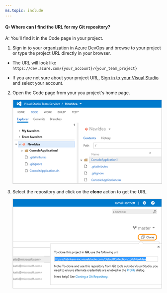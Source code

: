 ```yaml
---
ms.topic: include
---
```


#### Q: Where can I find the URL for my Git repository?

A: You'll find it in the Code page in your project.

1. Sign in to your organization in Azure DevOps and browse to your project or type the project URL directly in your browser. 

* The URL will look like ```https://dev.azure.com/{your_account}/{your_team_project}```

* If you are not sure about your project URL, [Sign in to your Visual Studio](https://go.microsoft.com/fwlink/?LinkID=309329) and select your account.

2. Open the Code page from your you project's home page.

   ![Project home page, code explorer](media/code-explorer.png)

3. Select the repository and click on the **clone** action to get the URL.

   ![Project home page, code explorer, clone selected to show the URL](media/clone-url.png)


